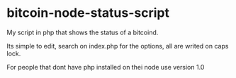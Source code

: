 bitcoin-node-status-script
==========================

My script in php that shows the status of a bitcoind.

Its simple to edit, search on index.php for the options, all are writed on caps lock.

For people that dont have php installed on thei node use version 1.0
